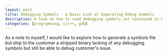 ```yaml
---
layout: post
title: Debugging Symbols - A Basic Look at Separating Debug Symbols
description: A look on how to read debugging symbols not contained in binary
categories: [programming, c/c++, gdb]
---
```


As a note to myself, I would like to explore how to generate a symbols file but ship to 
the customer a stripped binary lacking of any debugging symbols but still be able to 
debug customer's issue. 


